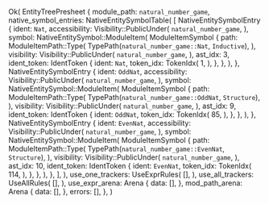 Ok(
    EntityTreePresheet {
        module_path: `natural_number_game`,
        native_symbol_entries: NativeEntitySymbolTable(
            [
                NativeEntitySymbolEntry {
                    ident: `Nat`,
                    accessibility: Visibility::PublicUnder(
                        `natural_number_game`,
                    ),
                    symbol: NativeEntitySymbol::ModuleItem(
                        ModuleItemSymbol {
                            path: ModuleItemPath::Type(
                                TypePath(`natural_number_game::Nat`, `Inductive`),
                            ),
                            visibility: Visibility::PublicUnder(
                                `natural_number_game`,
                            ),
                            ast_idx: 3,
                            ident_token: IdentToken {
                                ident: `Nat`,
                                token_idx: TokenIdx(
                                    1,
                                ),
                            },
                        },
                    ),
                },
                NativeEntitySymbolEntry {
                    ident: `OddNat`,
                    accessibility: Visibility::PublicUnder(
                        `natural_number_game`,
                    ),
                    symbol: NativeEntitySymbol::ModuleItem(
                        ModuleItemSymbol {
                            path: ModuleItemPath::Type(
                                TypePath(`natural_number_game::OddNat`, `Structure`),
                            ),
                            visibility: Visibility::PublicUnder(
                                `natural_number_game`,
                            ),
                            ast_idx: 9,
                            ident_token: IdentToken {
                                ident: `OddNat`,
                                token_idx: TokenIdx(
                                    85,
                                ),
                            },
                        },
                    ),
                },
                NativeEntitySymbolEntry {
                    ident: `EvenNat`,
                    accessibility: Visibility::PublicUnder(
                        `natural_number_game`,
                    ),
                    symbol: NativeEntitySymbol::ModuleItem(
                        ModuleItemSymbol {
                            path: ModuleItemPath::Type(
                                TypePath(`natural_number_game::EvenNat`, `Structure`),
                            ),
                            visibility: Visibility::PublicUnder(
                                `natural_number_game`,
                            ),
                            ast_idx: 10,
                            ident_token: IdentToken {
                                ident: `EvenNat`,
                                token_idx: TokenIdx(
                                    114,
                                ),
                            },
                        },
                    ),
                },
            ],
        ),
        use_one_trackers: UseExprRules(
            [],
        ),
        use_all_trackers: UseAllRules(
            [],
        ),
        use_expr_arena: Arena {
            data: [],
        },
        mod_path_arena: Arena {
            data: [],
        },
        errors: [],
    },
)